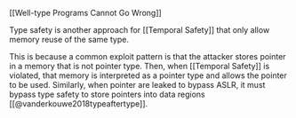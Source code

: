 


[[Well-type Programs Cannot Go Wrong]]

Type safety is another approach for [[Temporal Safety]] that only allow memory reuse of the same type.

This is because a common exploit pattern is that the attacker stores pointer in a memory that is not pointer type. Then, when [[Temporal Safety]] is violated, that memory is interpreted as a pointer type and allows the pointer to be used. Similarly, when pointer are leaked  to bypass ASLR, it must bypass type safety to store pointers into data regions [[@vanderkouwe2018typeaftertype]].

